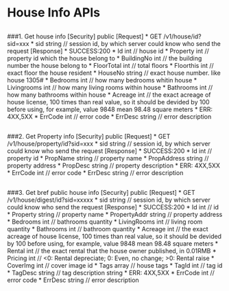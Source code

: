 # House Info APIs

##
###1. Get house info
	[Security]	public
	[Request]
  		* GET /v1/house/id?sid=xxx
	  		* sid 			string	// session id, by which server could know who send the request
	[Response]
		* SUCCESS:200 
			* Id    			int		// house id
			* Property			int		// property id which the house belong to
			* BuildingNo		int		// the building number the house belong to
			* FloorTotal		int 	// total floors
			* Floorthis			int		// exact floor the house resident
			* HouseNo			string		// exact house number. like house 1305# 
			* Bedrooms			int		// how many bedrooms whitin house
			* Livingrooms		int		// how many living rooms within house
			* Bathrooms			int		// how many bathrooms within house
			* Acreage			int 	// the exact acreage of house license, 100 times than real value, so it should be devided by 100 before using, for example, value 9848 mean 98.48 square meters
		* ERR: 4XX,5XX
	  		* ErrCode		int			// error code
	  		* ErrDesc		string		// error description
##

###2. Get Property info
	[Security]	public
	[Request]
  		* GET /v1/house/property/id?sid=xxx
	  		* sid 			string	// session id, by which server could know who send the request
	[Response]
		* SUCCESS:200 
			* Id    		int		// property id
			* PropName		string	// property name
			* PropAddress	string	// property address
			* PropDesc		string	// property description
		* ERR: 4XX,5XX
	  		* ErrCode		int			// error code
	  		* ErrDesc		string		// error description
##

###3. Get bref public house info
	[Security]	public
	[Request]
  		* GET /v1/house/digest/id?sid=xxxxx
	  		* sid 			string	// session id, by which server could know who send the request
	[Response]
		* SUCCESS:200 
			* Id    		int		// id
			* Property		string	// property name
			* PropertyAddr	string	// property address
			* Bedrooms		int		// bathrooms quantity
			* LivingRooms	int		// living room quantity
			* Bathrooms		int		// bathroom quantity
			* Acreage		int		// the exact acreage of house license, 100 times than real value, so it should be devided by 100 before using, for example, value 9848 mean 98.48 square meters
			* Rental		int		// the exact rental that the house owner published, in 0.01RMB
			* Pricing		int		// <0: Rental depreciate; 0: Even, no change; >0: Rental raise
			* CoverImg		int		// cover image id
			* Tags			array	// house tags
				* TagId		int 	// tag id
				* TagDesc	string	// tag description string
		* ERR: 4XX,5XX
	  		* ErrCode		int			// error code
	  		* ErrDesc		string		// error description

